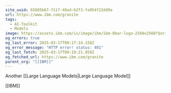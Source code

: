 ```yaml
---
site_uuid: 65885b67-f117-48ad-b2f3-fa954f22dd9a
url: https://www.ibm.com/granite
tags:
  - AI-Toolkit
  - Models
image: https://assets.ibm.com/is/image/ibm/ibm-8bar-logo-2560x2560?$original
og_errors: true
og_last_error: 2025-03-17T09:17:14.158Z
og_error_message: "HTTP error! status: 401"
og_last_fetch: 2025-03-17T09:19:21.959Z
og_fetched_url: https://www.ibm.com/granite
parent_org: "[[IBM]]"
---
```


Another [[Large Language Models|Large Language Model]]


[[IBM]]




